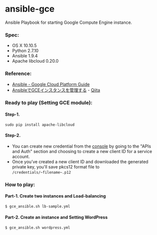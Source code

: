 ansible-gce
===========
Ansible Playbook for starting Google Compute Engine instance.

### Spec:
- OS X 10.10.5
- Python 2.7.10
- Ansible 1.9.4
- Apache libcloud 0.20.0

### Reference:
- [Ansible - Google Cloud Platform Guide](http://docs.ansible.com/guide_gce.html)
- [AnsibleでGCEインスタンスを管理する](http://qiita.com/curious-eyes/items/c7feb3edbeb7c7c640e6) - [Qiita](http://qiita.com/curious-eyes)

### Ready to play (Setting GCE module):
#### Step-1.
`sudo pip install apache-libcloud`

#### Step-2.
- You can create new credential from the [console](https://console.developers.google.com/) by going to the "APIs and Auth" section and choosing to create a new client ID for a service account.
- Once you’ve created a new client ID and downloaded the generated private key, you'll save pkcs12 format file to `/credentials/~filename~.p12`

### How to play:
#### Part-1. Create two instances and Load-balancing
```bash
$ gce_ansible.sh lb-sample.yml
```

#### Part-2. Create an instance and Setting WordPress
```bash
$ gce_ansible.sh wordpress.yml
```
